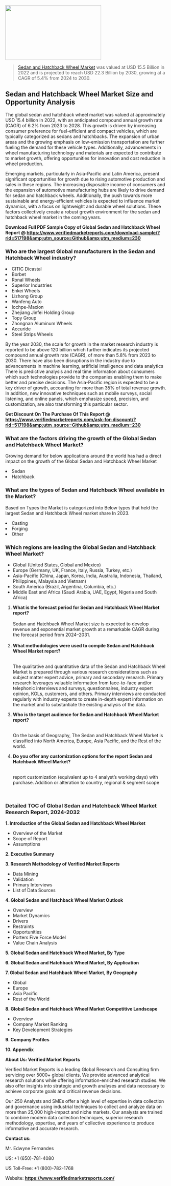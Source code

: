 
<img src="https://ffe5etoiles.com/wp-content/uploads/2024/12/MST1-300x171.png" alt="" width="300" height="171" class="alignnone size-medium wp-image-20088" /><blockquote><p><p><a href="https://www.verifiedmarketreports.com/download-sample/?rid=517198&utm_source=Github&utm_medium=230" target="_blank">Sedan and Hatchback Wheel Market</a> was valued at USD 15.5 Billion in 2022 and is projected to reach USD 22.3 Billion by 2030, growing at a CAGR of 5.4% from 2024 to 2030.</p></blockquote><p><h2>Sedan and Hatchback Wheel Market Size and Opportunity Analysis</h2><p>The global sedan and hatchback wheel market was valued at approximately USD 15.4 billion in 2022, with an anticipated compound annual growth rate (CAGR) of 6.2% from 2023 to 2028. This growth is driven by increasing consumer preference for fuel-efficient and compact vehicles, which are typically categorized as sedans and hatchbacks. The expansion of urban areas and the growing emphasis on low-emission transportation are further fueling the demand for these vehicle types. Additionally, advancements in wheel manufacturing technology and materials are expected to contribute to market growth, offering opportunities for innovation and cost reduction in wheel production.</p><p>Emerging markets, particularly in Asia-Pacific and Latin America, present significant opportunities for growth due to rising automotive production and sales in these regions. The increasing disposable income of consumers and the expansion of automotive manufacturing hubs are likely to drive demand for sedan and hatchback wheels. Additionally, the push towards more sustainable and energy-efficient vehicles is expected to influence market dynamics, with a focus on lightweight and durable wheel solutions. These factors collectively create a robust growth environment for the sedan and hatchback wheel market in the coming years.</p></p><p class=""><strong>Download Full PDF Sample Copy of Global Sedan and Hatchback Wheel Report @ <a href="https://www.verifiedmarketreports.com/download-sample/?rid=517198&amp;utm_source=Github&amp;utm_medium=230" target="_blank">https://www.verifiedmarketreports.com/download-sample/?rid=517198&amp;utm_source=Github&amp;utm_medium=230</a></strong></p><h3 id="" class="">Who are the largest Global manufacturers in the Sedan and Hatchback Wheel industry?</h3><p><li>CITIC Dicastal</li><li> Borbet</li><li> Ronal Wheels</li><li> Superior Industries</li><li> Enkei Wheels</li><li> Lizhong Group</li><li> Wanfeng Auto</li><li> Iochpe-Maxion</li><li> Zhejiang Jinfei Holding Group</li><li> Topy Group</li><li> Zhongnan Aluminum Wheels</li><li> Accuride</li><li> Steel Strips Wheels</li></p><div class=""><div class="" dir="" data-message-author-role="" data-message-id="" data-message-model-slug=""><div class=""><div class=""><div class=""><div class="" dir="" data-message-author-role="" data-message-id="" data-message-model-slug=""><div class=""><div class=""><p>By the year 2030, the scale for growth in the market research industry is reported to be above 120 billion which further indicates its projected compound annual growth rate (CAGR), of more than 5.8% from 2023 to 2030. There have also been disruptions in the industry due to advancements in machine learning, artificial intelligence and data analytics There is predictive analysis and real time information about consumers which such technologies provide to the companies enabling them to make better and precise decisions. The Asia-Pacific region is expected to be a key driver of growth, accounting for more than 35% of total revenue growth. In addition, new innovative techniques such as mobile surveys, social listening, and online panels, which emphasize speed, precision, and customization, are also transforming this particular sector.</p><p><strong>Get Discount On The Purchase Of This Report @&nbsp; <a href="https://www.verifiedmarketreports.com/ask-for-discount/?rid=517198&amp;utm_source=Github&amp;utm_medium=230" target="_blank">https://www.verifiedmarketreports.com/ask-for-discount/?rid=517198&amp;utm_source=Github&amp;utm_medium=230</a></strong></p></div></div></div></div></div></div></div></div><h3 id="" class="">What are the factors driving the growth of the Global Sedan and Hatchback Wheel Market?</h3><p id="" class="">Growing demand for below applications around the world has had a direct impact on the growth of the Global Sedan and Hatchback Wheel Market</p><p id="" class=""><li>Sedan</li><li> Hatchback</li></p><h3 id="" class="">What are the types of Sedan and Hatchback Wheel available in the Market?</h3><p id="" class="">Based on Types the Market is categorized into Below types that held the largest Sedan and Hatchback Wheel market share In 2023.</p><p id="" class=""><li>Casting</li><li> Forging</li><li> Other</li></p><h3 id="" class="">Which regions are leading the Global Sedan and Hatchback Wheel Market?</h3><ul><li>Global (United States, Global and Mexico)</li><li>Europe (Germany, UK, France, Italy, Russia, Turkey, etc.)</li><li>Asia-Pacific (China, Japan, Korea, India, Australia, Indonesia, Thailand, Philippines, Malaysia and Vietnam)</li><li>South America (Brazil, Argentina, Columbia, etc.)</li><li>Middle East and Africa (Saudi Arabia, UAE, Egypt, Nigeria and South Africa)</li></ul><p><ol><li><strong>What is the forecast period for Sedan and Hatchback Wheel Market report?<br /></strong><br /><span data-sheets-root="1" data-sheets-value="{&quot;1&quot;:2,&quot;2&quot;:&quot;XXXX size is expected to develop revenue and exponential market growth at a remarkable CAGR during the forecast period from 2024&ndash;2030.&quot;}" data-sheets-userformat="{&quot;2&quot;:12674,&quot;4&quot;:{&quot;1&quot;:2,&quot;2&quot;:16776960},&quot;10&quot;:2,&quot;11&quot;:0,&quot;15&quot;:&quot;Arial&quot;,&quot;16&quot;:12}">Sedan and Hatchback Wheel Market size is expected to develop revenue and exponential market growth at a remarkable CAGR during the forecast period from 2024&ndash;2031.</span><br /><br /></li><li><strong>What methodologies were used to compile Sedan and Hatchback Wheel Market report?<br /><br /></strong><p>The qualitative and quantitative data of the&nbsp;Sedan and Hatchback Wheel Market is prepared through various research considerations such as subject matter expert advice, primary and secondary research. Primary research leverages valuable information from face-to-face and/or telephonic interviews and surveys, questionnaires, industry expert opinion, KOLs, customers, and others. Primary interviews are conducted regularly with industry experts to create in-depth expert information on the market and to substantiate the existing analysis of the data.&nbsp;</p></li><li><strong>Who is the target audience for Sedan and Hatchback Wheel Market report?<br /><br /></strong><p>On the basis of Geography, The&nbsp;Sedan and Hatchback Wheel Market is classified into North America, Europe, Asia Pacific, and the Rest of the world.</p></li><li><strong>Do you offer any customization options for the report Sedan and Hatchback Wheel Market?<br /><br /></strong><p>report customization (equivalent up to 4 analyst&rsquo;s working days) with purchase. Addition or alteration to country, regional &amp; segment scope</p><p>&nbsp;</p></li></ol></p><h3 id="" class="">Detailed TOC of Global Sedan and Hatchback Wheel Market Research Report, 2024-2032</h3><p id="" class=""><strong>1. Introduction of the Global Sedan and Hatchback Wheel Market</strong></p><ul><li>Overview of the Market</li><li>Scope of Report</li><li>Assumptions</li></ul><p id="" class=""><strong>2. Executive Summary</strong></p><p id="" class=""><strong>3. Research Methodology of&nbsp;Verified Market Reports</strong></p><ul><li>Data Mining</li><li>Validation</li><li>Primary Interviews</li><li>List of Data Sources</li></ul><p id="" class=""><strong>4. Global Sedan and Hatchback Wheel Market Outlook</strong></p><ul><li>Overview</li><li>Market Dynamics</li><li>Drivers</li><li>Restraints</li><li>Opportunities</li><li>Porters Five Force Model</li><li>Value Chain Analysis</li></ul><p id="" class=""><strong>5. Global Sedan and Hatchback Wheel Market, By&nbsp;Type</strong></p><p id="" class=""><strong>6. Global Sedan and Hatchback Wheel Market, By Application</strong></p><p id="" class=""><strong>7. Global Sedan and Hatchback Wheel Market, By Geography</strong></p><ul><li>Global</li><li>Europe</li><li>Asia Pacific</li><li>Rest of the World</li></ul><p id="" class=""><strong>8. Global Sedan and Hatchback Wheel Market Competitive Landscape</strong></p><ul><li>Overview</li><li>Company Market Ranking</li><li>Key Development Strategies</li></ul><p id="" class=""><strong>9. Company Profiles</strong></p><p id="" class=""><strong>10. Appendix</strong></p><p id="" class=""><strong>About Us: Verified Market Reports</strong></p><p id="" class="">Verified Market Reports is a leading Global Research and Consulting firm servicing over 5000+ global clients. We provide advanced analytical research solutions while offering information-enriched research studies. We also offer insights into strategic and growth analyses and data necessary to achieve corporate goals and critical revenue decisions.</p><p id="" class="">Our 250 Analysts and SMEs offer a high level of expertise in data collection and governance using industrial techniques to collect and analyze data on more than 25,000 high-impact and niche markets. Our analysts are trained to combine modern data collection techniques, superior research methodology, expertise, and years of collective experience to produce informative and accurate research.</p><p id="" class=""><strong>Contact us:</strong></p><p id="" class="">Mr. Edwyne Fernandes</p><p id="" class="">US: +1 (650)-781-4080</p><p id="" class="">US Toll-Free: +1 (800)-782-1768</p><p id="" class="">Website: <a target="" data-test-app-aware-link=""><strong>https://www.verifiedmarketreports.com/</strong></a></p>
